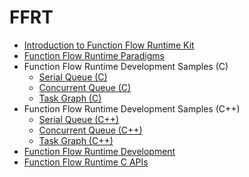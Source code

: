 # FFRT

<!--Kit: Function Flow Runtime Kit-->
<!--Subsystem: Resourceschedule-->
<!--Owner: @chuchihtung; @yanleo-->
<!--Designer: @geoffrey_guo; @huangyouzhong-->
<!--Tester: @lotsof; @sunxuhao-->
<!--Adviser: @foryourself-->

- [Introduction to Function Flow Runtime Kit](ffrt-overview.md)
- [Function Flow Runtime Paradigms](ffrt-concurrency-paradigm.md)
- Function Flow Runtime Development Samples (C)<!--ffrt-example-c-->
  - [Serial Queue (C)](ffrt-concurrency-serial-queue-c.md)
  - [Concurrent Queue (C)](ffrt-concurrency-concurrent-queue-c.md)
  - [Task Graph (C)](ffrt-concurrency-graph-c.md)
- Function Flow Runtime Development Samples (C++)<!--ffrt-example-cpp-->
  - [Serial Queue (C++)](ffrt-concurrency-serial-queue-cpp.md)
  - [Concurrent Queue (C++)](ffrt-concurrency-concurrent-queue-cpp.md)
  - [Task Graph (C++)](ffrt-concurrency-graph-cpp.md)
- [Function Flow Runtime Development](ffrt-development-guideline.md)
- [Function Flow Runtime C APIs](ffrt-api-guideline-c.md)
